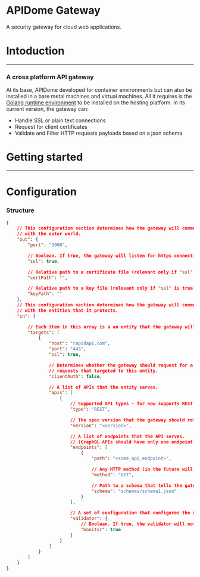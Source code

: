 # APIDome Gateway
A security gateway for cloud web applications.

# Intoduction

---

### A cross platform API gateway
At its base, APIDome developed for container environments but can also be installed in a bare metal machines and virtual machines. All it requires is the [Golang runtime environment](https://golang.org/) to be installed on the hosting platform.
In its current version, the gateway can:
- Handle SSL or plain text connections
- Request for client certificates
- Validate and Filter HTTP requests payloads based on a json schema


# Getting started

---



# Configuration
### Structure

```json
{
    // This configuration section determines how the gateway will communicate
    // with the outer world.
    "out": {
        "port": "3000",

        // Boolean. If true, the gateway will listen for https connections.
        "ssl": true,

        // Relative path to a certificate file (relevant only if "ssl" is true).
        "certPath": "",

        // Relative path to a key file (relevant only if "ssl" is true).
        "keyPath": ""
    },
    // This configuration section determines how the gateway will communicate
    // with the entities that it protects.
    "in": {

        // Each item in this array is a an entity that the gateway will proxy requests to.
        "targets": [
            {
                "host": "rapidapi.com",
                "port": "443",
                "ssl": true,

                // Determines whether the gateway should request for a user certicicate for
                // requests that targeted to this entity.
                "clientAuth": false,

                // A list of APIs that the entity serves.
                "apis": [
                    {
                        // Supported API types - for now supports REST APIs only.
                        "type": "REST",

                        // The spec version that the gateway should rely on.
                        "version": "<version>",

                        // A list of endpoints that the API serves.
                        // (GraphQL APIs should have only one endpoint)
                        "endpoints": [
                            {
                                "path": "<some_api_endpoint>",

                                // Any HTTP method (in the future will accept an array of method).
                                "method": "GET",

                                // Path to a schema that tells the gateway how to validate requests.
                                "schema": "schemas/schema1.json"
                            }
                        ],

                        // A set of configuration that configures the API validator behaviour.
                        "validator": {
                            // Boolean. If true, the validator will not block requests, only log.
                            "monitor": true
                        }
                    }
                ]
            }
        ]
    }
}
```
